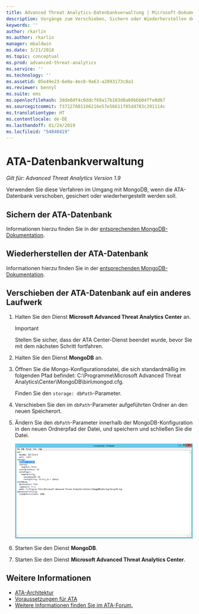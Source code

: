 ```yaml
---
title: Advanced Threat Analytics-Datenbankverwaltung | Microsoft-Dokumentation
description: Vorgänge zum Verschieben, Sichern oder Wiederherstellen der ATA-Datenbank.
keywords: ''
author: rkarlin
ms.author: rkarlin
manager: mbaldwin
ms.date: 3/21/2018
ms.topic: conceptual
ms.prod: advanced-threat-analytics
ms.service: ''
ms.technology: ''
ms.assetid: 05e49e23-6e0a-4ec0-9a63-a2093173c8a1
ms.reviewer: bennyl
ms.suite: ems
ms.openlocfilehash: 3dde0df4c0ddcf69a17b103d0a60bbb04ffe0d67
ms.sourcegitcommit: f37127601166216e57e56611f85dd783c291114c
ms.translationtype: HT
ms.contentlocale: de-DE
ms.lasthandoff: 01/24/2019
ms.locfileid: "54840419"
---
```

# <a name="ata-database-management"></a>ATA-Datenbankverwaltung

*Gilt für: Advanced Threat Analytics Version 1.9*

Verwenden Sie diese Verfahren im Umgang mit MongoDB, wenn die ATA-Datenbank verschoben, gesichert oder wiederhergestellt werden soll.

## <a name="backing-up-the-ata-database"></a>Sichern der ATA-Datenbank
Informationen hierzu finden Sie in der [entsprechenden MongoDB-Dokumentation](http://docs.mongodb.org/manual/administration/backup/).

## <a name="restoring-the-ata-database"></a>Wiederherstellen der ATA-Datenbank
Informationen hierzu finden Sie in der [entsprechenden MongoDB-Dokumentation](http://docs.mongodb.org/manual/administration/backup/).

## <a name="moving-the-ata-database-to-another-drive"></a>Verschieben der ATA-Datenbank auf ein anderes Laufwerk

1. Halten Sie den Dienst **Microsoft Advanced Threat Analytics Center** an.
   > [!Important] 
   > Stellen Sie sicher, dass der ATA Center-Dienst beendet wurde, bevor Sie mit dem nächsten Schritt fortfahren.

2. Halten Sie den Dienst **MongoDB** an.

3. Öffnen Sie die Mongo-Konfigurationsdatei, die sich standardmäßig im folgenden Pfad befindet: C:\Programme\Microsoft Advanced Threat Analytics\Center\MongoDB\bin\mongod.cfg.

   Finden Sie den `storage: dbPath`-Parameter.

4. Verschieben Sie den im `dbPath`-Parameter aufgeführten Ordner an den neuen Speicherort.

5. Ändern Sie den `dbPath`-Parameter innerhalb der MongoDB-Konfiguration in den neuen Ordnerpfad der Datei, und speichern und schließen Sie die Datei.

   ![Ändern des MongoDB-Konfigurationsimages](media/ATA-mongoDB-moveDB.png)

6. Starten Sie den Dienst **MongoDB**.

7. Starten Sie den Dienst **Microsoft Advanced Threat Analytics Center**.

## <a name="see-also"></a>Weitere Informationen
- [ATA-Architektur](ata-architecture.md)
- [Voraussetzungen für ATA](ata-prerequisites.md)
- [Weitere Informationen finden Sie im ATA-Forum.](https://social.technet.microsoft.com/Forums/security/home?forum=mata)

